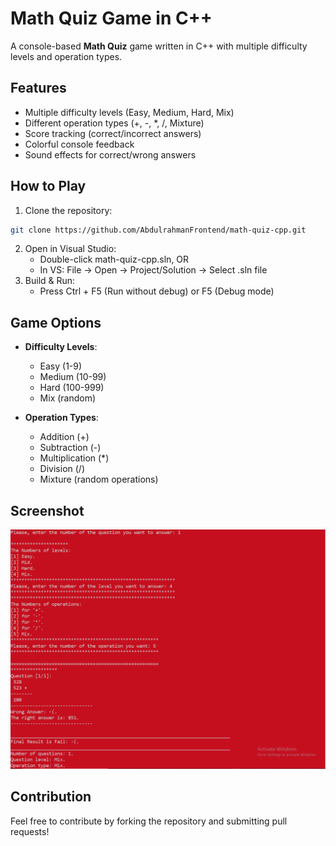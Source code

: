 # Math Quiz Game in C++

A console-based **Math Quiz** game written in C++ with multiple difficulty levels and operation types.

## Features
- Multiple difficulty levels (Easy, Medium, Hard, Mix)
- Different operation types (+, -, *, /, Mixture)
- Score tracking (correct/incorrect answers)
- Colorful console feedback
- Sound effects for correct/wrong answers

## How to Play
1. Clone the repository:
```bash
git clone https://github.com/AbdulrahmanFrontend/math-quiz-cpp.git
```
2. Open in Visual Studio:
    - Double-click math-quiz-cpp.sln, OR
    - In VS: File → Open → Project/Solution → Select .sln file
3. Build & Run:
    - Press Ctrl + F5 (Run without debug) or F5 (Debug mode)

## Game Options
- **Difficulty Levels**:
  - Easy (1-9)
  - Medium (10-99)
  - Hard (100-999)
  - Mix (random)

- **Operation Types**:
  - Addition (+)
  - Subtraction (-)
  - Multiplication (*)
  - Division (/)
  - Mixture (random operations)

## Screenshot
![Game Screenshot](screenshot.png)

## Contribution
Feel free to contribute by forking the repository and submitting pull requests!
